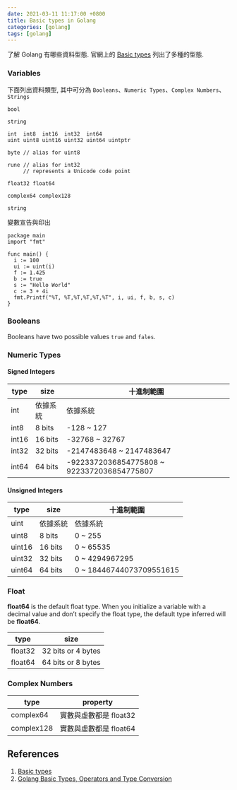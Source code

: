 ```yaml
---
date: 2021-03-11 11:17:00 +0800
title: Basic types in Golang
categories: [golang]
tags: [golang]
---
```


了解 Golang 有哪些資料型態. 官網上的 [Basic types] 列出了多種的型態.

<!--more-->

### Variables

下面列出資料類型, 其中可分為 `Booleans`、`Numeric Types`、`Complex Numbers`、`Strings`

```text
bool

string

int  int8  int16  int32  int64
uint uint8 uint16 uint32 uint64 uintptr

byte // alias for uint8

rune // alias for int32
     // represents a Unicode code point

float32 float64

complex64 complex128

string
```

變數宣告與印出

```golang
package main
import "fmt"

func main() {
  i := 100
  ui := uint(i)
  f := 1.425
  b := true
  s := "Hello World"
  c := 3 + 4i
  fmt.Printf("%T, %T,%T,%T,%T,%T", i, ui, f, b, s, c)
}
```

### Booleans

Booleans have two possible values `true` and `fales`.

### Numeric Types

#### Signed Integers

|type|size|十進制範圍|
|---|---|---|
|int|依據系統|依據系統|
|int8|8 bits|-128 ~ 127|
|int16|16 bits|-32768 ~ 32767|
|int32|32 bits|-2147483648 ~ 2147483647|
|int64|64 bits|-9223372036854775808 ~ 9223372036854775807|

#### Unsigned Integers

|type|size|十進制範圍|
|---|---|---|
|uint|依據系統|依據系統|
|uint8|8 bits|0 ~ 255|
|uint16|16 bits|0 ~ 65535|
|uint32|32 bits|0 ~ 4294967295|
|uint64|64 bits|0 ~ 18446744073709551615|

### Float

**float64** is the default float type. When you initialize a variable with a decimal value and don’t specify the float type, the default type inferred will be **float64**.

|type|size|
|---|---|
|float32|32 bits or 4 bytes|
|float64|64 bits or 8 bytes|

### Complex Numbers

|type|property|
|---|---|
|complex64|實數與虛數都是 float32|
|complex128|實數與虛數都是 float64|

## References

1. [Basic types](https://tour.golang.org/basics/11)
2. [Golang Basic Types, Operators and Type Conversion](https://www.callicoder.com/golang-basic-types-operators-type-conversion/)

[Basic types]:https://tour.golang.org/basics/11
